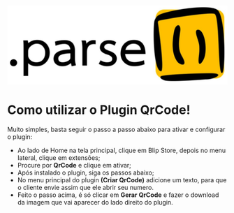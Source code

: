 

![N|Solid](https://raw.githubusercontent.com/Wilkor/img-clonebots/main/logoParseHorizontal.jpeg)


# Como utilizar o Plugin QrCode!

Muito simples, basta seguir o passo a passo abaixo para ativar e configurar o plugin:

 - Ao lado de Home na tela principal, clique em Blip Store, depois no menu lateral, clique em extensões;
 - Procure por **QrCode** e clique em ativar;
 - Após instalado o plugin, siga os passos abaixo;
 - No menu principal do plugin **(Criar QrCode)** adicione um texto, para que o cliente envie assim que ele abrir seu numero.
 - Feito o passo acima, é só clicar em **Gerar QrCode**  e fazer o download da imagem que vai aparecer do lado direito do plugin.
